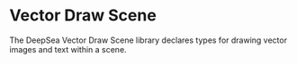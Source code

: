 # Vector Draw Scene

The DeepSea Vector Draw Scene library declares types for drawing vector images and text within a scene.
